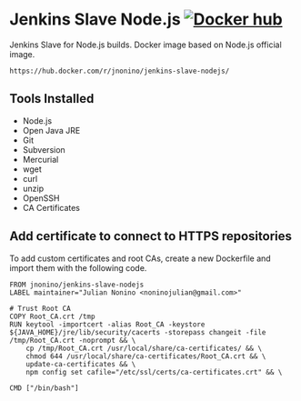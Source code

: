 # Jenkins Slave Node.js [![Docker hub](https://img.shields.io/docker/pulls/jnonino/jenkins-slave-nodejs.svg)](https://hub.docker.com/r/jnonino/jenkins-slave-nodejs/)

Jenkins Slave for Node.js builds. Docker image based on Node.js official image.

	https://hub.docker.com/r/jnonino/jenkins-slave-nodejs/

## Tools Installed ##

- Node.js
- Open Java JRE
- Git
- Subversion
- Mercurial
- wget
- curl
- unzip
- OpenSSH
- CA Certificates

## Add certificate to connect to HTTPS repositories

To add custom certificates and root CAs, create a new Dockerfile and import them with the following code.

	FROM jnonino/jenkins-slave-nodejs
	LABEL maintainer="Julian Nonino <noninojulian@gmail.com>"

	# Trust Root CA
	COPY Root_CA.crt /tmp
	RUN keytool -importcert -alias Root_CA -keystore ${JAVA_HOME}/jre/lib/security/cacerts -storepass changeit -file /tmp/Root_CA.crt -noprompt && \
		cp /tmp/Root_CA.crt /usr/local/share/ca-certificates/ && \
		chmod 644 /usr/local/share/ca-certificates/Root_CA.crt && \
		update-ca-certificates && \
		npm config set cafile="/etc/ssl/certs/ca-certificates.crt" && \

	CMD ["/bin/bash"]
